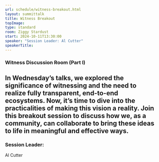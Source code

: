```yaml
---
url: schedule/witness-breakout.html
layout: summittalk
title: Witness Breakout
topImage:
type: standard
room: Ziggy Stardust
start: 2024-10-11T13:30:00
speaker: "Session Leader: Al Cutter"
speakerTitle: 
---
```


<div class="font-google font-medium">

### Witness Discussion Room (Part I)

In Wednesday’s talks, we explored the significance of witnessing and the need to realize fully transparent, end-to-end ecosystems. Now, it’s time to dive into the practicalities of making this vision a reality. Join this breakout session to discuss how we, as a community, can collaborate to bring these ideas to life in meaningful and effective ways.
---

### Session Leader:
Al Cutter
